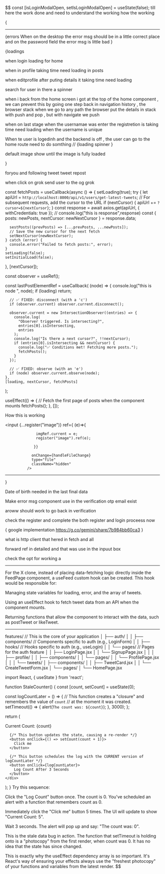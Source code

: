 $$
  const [isLoginModalOpen, setIsLoginModalOpen] = useState(false);
till here the work done and need to understand the working how the working






{
  ***
{errors
When on the desktop the error msg should be in a little correct place
and on the password field the error msg is little bad
}

{loadings

when login loading for home 

when in profile taking time need loading in posts 

when editprofile after puting details it taking time need loading

search for user in there a spinner 

when i back from the home screen i got at the top of the home component , we can prevent this by going one step back in navigation history , the browser stack when we go to any path the browser put the details in stack with push and pop , but with navigate we push 

when on last stage when the usernamae was enter the registretion is taking time need loading when the username is unique

When te user is logedinh and the backend is off , the user can go to the home route need to do somthing // {loading spinner }

default image show until the image is fully loaded



}








foryou and following tweet
tweet  repost



when click on grok send user
to the og grok

































  const fetchPosts = useCallback(async () => {
    setLoading(true);
    try {
      let apiUrl = `http://localhost:8000/api/v1/users/get-latest-tweets`;
      // For subsequent requests, add the cursor to the URL
      if (nextCursor) {
        apiUrl += `?cursor=${nextCursor}`;
      }
      const response = await axios.get(apiUrl, { withCredentials: true });
      // console.log("this is response",response)
      const { posts: newPosts, nextCursor: newNextCursor } = response.data;

      sestPosts((prevPosts) => [...prevPosts, ...newPosts]);
      // Save the new cursor for the next fetch
      setNextCursor(newNextCursor);
    } catch (error) {
      console.error("Failed to fetch posts:", error);
    }
    setLoading(false);
    setInitialLoad(false);
  }, [nextCursor]);








  const observer = useRef();

  const lastPostElementRef = useCallback(
    (node) => {
      console.log("this is node ", node);
      if (loading) return;

      // ✅ FIXED: disconnect (with a 'c')
      if (observer.current) observer.current.disconnect();

      observer.current = new IntersectionObserver((entries) => {
        console.log(
          "Observer triggered. Is intersecting?",
          entries[0].isIntersecting,
          entries
        );
        console.log("Is there a next cursor?", !!nextCursor);
        if (entries[0].isIntersecting && nextCursor) {
          console.log("✅ Conditions met! Fetching more posts.");
          fetchPosts();
        }
      });

      // ✅ FIXED: observe (with an 'e')
      if (node) observer.current.observe(node);
    },
    [loading, nextCursor, fetchPosts]
  );






  useEffect(() => {
    // Fetch the first page of posts when the component mounts
    fetchPosts();
  }, []);









How this is working

<input
              {...register("image")}
                ref={ (e)=>{

                  imgRef.current = e;
                  register("image").ref(e);

                 }}

                onChange={handleFileChange}
                type="file"
                className="hidden"
              />
***




}


Date of birth needed in the last final data

Make error msg component use in the verification otp
email exist

aroww should work to go back in verification

check the register and complete the both register and login proceess now




{
google implementation
https://g.co/gemini/share/7b984bb60ca3
}



what is http client that hered in fetch and all

forward ref in detailed and that was use in the inpuut box

check the opt for working a

*********

For the X clone, instead of placing data-fetching logic directly inside the FeedPage component, a useFeed custom hook can be created. This hook would be responsible for:

Managing state variables for loading, error, and the array of tweets.

Using an useEffect hook to fetch tweet data from an API when the component mounts.

Returning functions that allow the component to interact with the data, such as postTweet or likeTweet.

**********

features/       // This is the core of your application
│   ├── auth/
│   │   ├── components/   // Components specific to auth (e.g., LoginForm)
│   │   ├── hooks/        // Hooks specific to auth (e.g., useLogin)
│   │   └── pages/        // Pages for the auth feature
│   │       ├── LoginPage.jsx
│   │       └── SignupPage.jsx
│   │
│   ├── profile/
│   │   ├── components/
│   │   └── pages/
│   │       └── ProfilePage.jsx
│   │
│   └── tweets/
│       ├── components/
│       │   ├── TweetCard.jsx
│       │   └── CreateTweetForm.jsx
│       └── pages/
│           └── HomePage.jsx





import React, { useState } from 'react';

function StaleCounter() {
  const [count, setCount] = useState(0);

  const logCountLater = () => {
    // This function creates a "closure" and remembers the value of `count`
    // at the moment it was created.
    setTimeout(() => {
      alert(`The count was: ${count}`);
    }, 3000);
  };

  return (
    <div>
      <p>Current Count: {count}</p>

      {/* This button updates the state, causing a re-render */}
      <button onClick={() => setCount(count + 1)}>
        Click me
      </button>

      {/* This button schedules the log with the CURRENT version of logCountLater */}
      <button onClick={logCountLater}>
        Log Count After 3 Seconds
      </button>
    </div>
  );
}
Try this sequence:

Click the "Log Count" button once. The count is 0. You've scheduled an alert with a function that remembers count as 0.

Immediately click the "Click me" button 5 times. The UI will update to show "Current Count: 5".

Wait 3 seconds. The alert will pop up and say: "The count was: 0".

This is the stale data bug in action. The function that setTimeout is holding onto is a "photocopy" from the first render, when count was 0. It has no idea that the state has since changed.

This is exactly why the useEffect dependency array is so important. It's React's way of ensuring your effects always use the "freshest photocopy" of your functions and variables from the latest render.
$$
